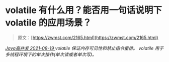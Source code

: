 <!--yml
category: 未分类
date: 0001-01-01 00:00:00
-->

# volatile 有什么用？能否用一句话说明下 volatile 的应用场景？

> 原文：[https://zwmst.com/2165.html](https://zwmst.com/2165.html)

   [ *Java高并发* ](https://zwmst.com/java%e9%ab%98%e5%b9%b6%e5%8f%91)*[ <time datetime="2021-08-19T08:52:22+08:00"> 2021-08-19 </time> ](https://zwmst.com/2165.html)  volatile 保证内存可见性和禁止指令重排。
volatile 用于多线程环境下的单次操作(单次读或者单次写)。*